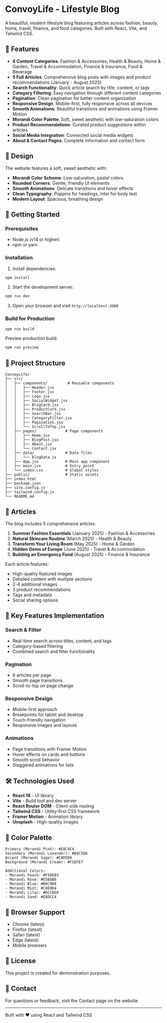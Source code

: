 # ConvoyLife - Lifestyle Blog

A beautiful, modern lifestyle blog featuring articles across fashion, beauty, home, travel, finance, and food categories. Built with React, Vite, and Tailwind CSS.

## 🌟 Features

- **6 Content Categories**: Fashion & Accessories, Health & Beauty, Home & Garden, Travel & Accommodation, Finance & Insurance, Food & Beverage
- **5 Full Articles**: Comprehensive blog posts with images and product recommendations (January - August 2025)
- **Search Functionality**: Quick article search by title, content, or tags
- **Category Filtering**: Easy navigation through different content categories
- **Pagination**: Clean pagination for better content organization
- **Responsive Design**: Mobile-first, fully responsive across all devices
- **Smooth Animations**: Beautiful transitions and animations using Framer Motion
- **Morandi Color Palette**: Soft, sweet aesthetic with low-saturation colors
- **Product Recommendations**: Curated product suggestions within articles
- **Social Media Integration**: Connected social media widgets
- **About & Contact Pages**: Complete information and contact form

## 🎨 Design

The website features a soft, sweet aesthetic with:
- **Morandi Color Scheme**: Low-saturation, pastel colors
- **Rounded Corners**: Gentle, friendly UI elements
- **Smooth Animations**: Delicate transitions and hover effects
- **Clean Typography**: Poppins for headings, Inter for body text
- **Modern Layout**: Spacious, breathing design

## 🚀 Getting Started

### Prerequisites

- Node.js (v14 or higher)
- npm or yarn

### Installation

1. Install dependencies:
```bash
npm install
```

2. Start the development server:
```bash
npm run dev
```

3. Open your browser and visit `http://localhost:3000`

### Build for Production

```bash
npm run build
```

Preview production build:
```bash
npm run preview
```

## 📁 Project Structure

```
ConvoyLife/
├── src/
│   ├── components/         # Reusable components
│   │   ├── Header.jsx
│   │   ├── Footer.jsx
│   │   ├── Logo.jsx
│   │   ├── SocialWidget.jsx
│   │   ├── BlogCard.jsx
│   │   ├── ProductCard.jsx
│   │   ├── SearchBar.jsx
│   │   ├── CategoryFilter.jsx
│   │   ├── Pagination.jsx
│   │   └── ScrollToTop.jsx
│   ├── pages/             # Page components
│   │   ├── Home.jsx
│   │   ├── BlogPost.jsx
│   │   ├── About.jsx
│   │   └── Contact.jsx
│   ├── data/              # Data files
│   │   └── blogData.js
│   ├── App.jsx            # Main app component
│   ├── main.jsx           # Entry point
│   └── index.css          # Global styles
├── public/                # Static assets
├── index.html
├── package.json
├── vite.config.js
├── tailwind.config.js
└── README.md
```

## 📝 Articles

The blog includes 5 comprehensive articles:

1. **Summer Fashion Essentials** (January 2025) - Fashion & Accessories
2. **Natural Skincare Routine** (March 2025) - Health & Beauty
3. **Transform Your Living Room** (May 2025) - Home & Garden
4. **Hidden Gems of Europe** (June 2025) - Travel & Accommodation
5. **Building an Emergency Fund** (August 2025) - Finance & Insurance

Each article features:
- High-quality featured images
- Detailed content with multiple sections
- 2-4 additional images
- 3 product recommendations
- Tags and metadata
- Social sharing options

## 🎯 Key Features Implementation

### Search & Filter
- Real-time search across titles, content, and tags
- Category-based filtering
- Combined search and filter functionality

### Pagination
- 6 articles per page
- Smooth page transitions
- Scroll-to-top on page change

### Responsive Design
- Mobile-first approach
- Breakpoints for tablet and desktop
- Touch-friendly navigation
- Responsive images and layouts

### Animations
- Page transitions with Framer Motion
- Hover effects on cards and buttons
- Smooth scroll behavior
- Staggered animations for lists

## 🛠️ Technologies Used

- **React 18** - UI library
- **Vite** - Build tool and dev server
- **React Router DOM** - Client-side routing
- **Tailwind CSS** - Utility-first CSS framework
- **Framer Motion** - Animation library
- **Unsplash** - High-quality images

## 🎨 Color Palette

```
Primary (Morandi Pink): #E8C4C4
Secondary (Morandi Lavender): #D4C5D8
Accent (Morandi Sage): #C8D5B9
Background (Morandi Cream): #F5EFE7

Additional Colors:
- Morandi Peach: #F5DEB3
- Morandi Rose: #E5B8B8
- Morandi Blue: #B8C9D8
- Morandi Mint: #C8E0D4
- Morandi Lilac: #DCC6E0
- Morandi Sand: #E8DCC4
```

## 📱 Browser Support

- Chrome (latest)
- Firefox (latest)
- Safari (latest)
- Edge (latest)
- Mobile browsers

## 📄 License

This project is created for demonstration purposes.

## 👥 Contact

For questions or feedback, visit the Contact page on the website.

---

Built with ❤️ using React and Tailwind CSS


